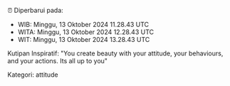 ⏰ Diperbarui pada:
- WIB: Minggu, 13 Oktober 2024 11.28.43 UTC
- WITA: Minggu, 13 Oktober 2024 12.28.43 UTC
- WIT: Minggu, 13 Oktober 2024 13.28.43 UTC

Kutipan Inspiratif:
"You create beauty with your attitude, your behaviours, and your actions. Its all up to you"


Kategori: attitude


